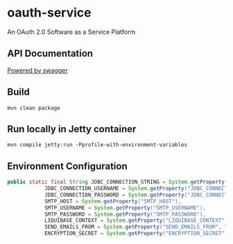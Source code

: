 # oauth-service
An OAuth 2.0 Software as a Service Platform

## API Documentation
[Powered by swagger](https://docs.oauth2cloud.com)

## Build
`mvn clean package`

## Run locally in Jetty container
`mvn compile jetty:run -Pprofile-with-environment-variables`

## Environment Configuration

```java
public static final String JDBC_CONNECTION_STRING = System.getProperty("JDBC_CONNECTION_STRING"),
            JDBC_CONNECTION_USERNAME = System.getProperty("JDBC_CONNECTION_USERNAME"),
            JDBC_CONNECTION_PASSWORD = System.getProperty("JDBC_CONNECTION_PASSWORD"),
            SMTP_HOST = System.getProperty("SMTP_HOST"),
            SMTP_USERNAME = System.getProperty("SMTP_USERNAME"),
            SMTP_PASSWORD = System.getProperty("SMTP_PASSWORD"),
            LIQUIBASE_CONTEXT = System.getProperty("LIQUIBASE_CONTEXT", "prod"),
            SEND_EMAILS_FROM = System.getProperty("SEND_EMAILS_FROM", "do-not-reply@oauth2cloud.com"),
            ENCRYPTION_SECRET = System.getProperty("ENCRYPTION_SECRET");
```
